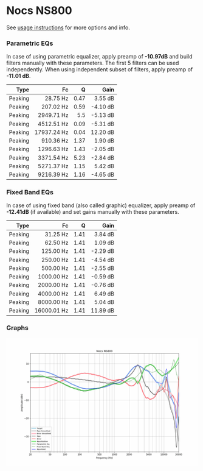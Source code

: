 # Nocs NS800
See [usage instructions](https://github.com/jaakkopasanen/AutoEq#usage) for more options and info.

### Parametric EQs
In case of using parametric equalizer, apply preamp of **-10.97dB** and build filters manually
with these parameters. The first 5 filters can be used independently.
When using independent subset of filters, apply preamp of **-11.01 dB**.

| Type    | Fc          |    Q | Gain     |
|--------:|------------:|-----:|---------:|
| Peaking | 28.75 Hz    | 0.47 | 3.55 dB  |
| Peaking | 207.02 Hz   | 0.59 | -4.10 dB |
| Peaking | 2949.71 Hz  | 5.5  | -5.13 dB |
| Peaking | 4512.51 Hz  | 0.09 | -5.31 dB |
| Peaking | 17937.24 Hz | 0.04 | 12.20 dB |
| Peaking | 910.36 Hz   | 1.37 | 1.90 dB  |
| Peaking | 1296.63 Hz  | 1.43 | -2.05 dB |
| Peaking | 3371.54 Hz  | 5.23 | -2.84 dB |
| Peaking | 5271.37 Hz  | 1.15 | 5.42 dB  |
| Peaking | 9216.39 Hz  | 1.16 | -4.65 dB |

### Fixed Band EQs
In case of using fixed band (also called graphic) equalizer, apply preamp of **-12.41dB**
(if available) and set gains manually with these parameters.

| Type    | Fc          |    Q | Gain     |
|--------:|------------:|-----:|---------:|
| Peaking | 31.25 Hz    | 1.41 | 3.84 dB  |
| Peaking | 62.50 Hz    | 1.41 | 1.09 dB  |
| Peaking | 125.00 Hz   | 1.41 | -2.29 dB |
| Peaking | 250.00 Hz   | 1.41 | -4.54 dB |
| Peaking | 500.00 Hz   | 1.41 | -2.55 dB |
| Peaking | 1000.00 Hz  | 1.41 | -0.59 dB |
| Peaking | 2000.00 Hz  | 1.41 | -0.76 dB |
| Peaking | 4000.00 Hz  | 1.41 | 6.49 dB  |
| Peaking | 8000.00 Hz  | 1.41 | 5.04 dB  |
| Peaking | 16000.01 Hz | 1.41 | 11.89 dB |

### Graphs
![](./Nocs%20NS800.png)